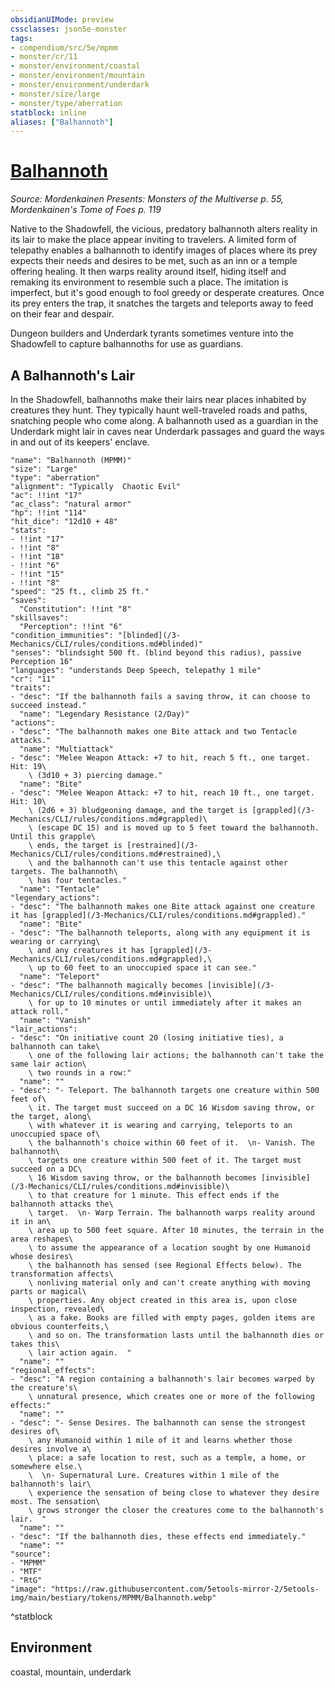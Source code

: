 ```yaml
---
obsidianUIMode: preview
cssclasses: json5e-monster
tags:
- compendium/src/5e/mpmm
- monster/cr/11
- monster/environment/coastal
- monster/environment/mountain
- monster/environment/underdark
- monster/size/large
- monster/type/aberration
statblock: inline
aliases: ["Balhannoth"]
---
```

# [Balhannoth](3-Mechanics\CLI\bestiary\aberration/balhannoth-mpmm.md)
*Source: Mordenkainen Presents: Monsters of the Multiverse p. 55, Mordenkainen's Tome of Foes p. 119*  

Native to the Shadowfell, the vicious, predatory balhannoth alters reality in its lair to make the place appear inviting to travelers. A limited form of telepathy enables a balhannoth to identify images of places where its prey expects their needs and desires to be met, such as an inn or a temple offering healing. It then warps reality around itself, hiding itself and remaking its environment to resemble such a place. The imitation is imperfect, but it's good enough to fool greedy or desperate creatures. Once its prey enters the trap, it snatches the targets and teleports away to feed on their fear and despair.

Dungeon builders and Underdark tyrants sometimes venture into the Shadowfell to capture balhannoths for use as guardians.

## A Balhannoth's Lair

In the Shadowfell, balhannoths make their lairs near places inhabited by creatures they hunt. They typically haunt well-traveled roads and paths, snatching people who come along. A balhannoth used as a guardian in the Underdark might lair in caves near Underdark passages and guard the ways in and out of its keepers' enclave.

```statblock
"name": "Balhannoth (MPMM)"
"size": "Large"
"type": "aberration"
"alignment": "Typically  Chaotic Evil"
"ac": !!int "17"
"ac_class": "natural armor"
"hp": !!int "114"
"hit_dice": "12d10 + 48"
"stats":
- !!int "17"
- !!int "8"
- !!int "18"
- !!int "6"
- !!int "15"
- !!int "8"
"speed": "25 ft., climb 25 ft."
"saves":
  "Constitution": !!int "8"
"skillsaves":
  "Perception": !!int "6"
"condition_immunities": "[blinded](/3-Mechanics/CLI/rules/conditions.md#blinded)"
"senses": "blindsight 500 ft. (blind beyond this radius), passive Perception 16"
"languages": "understands Deep Speech, telepathy 1 mile"
"cr": "11"
"traits":
- "desc": "If the balhannoth fails a saving throw, it can choose to succeed instead."
  "name": "Legendary Resistance (2/Day)"
"actions":
- "desc": "The balhannoth makes one Bite attack and two Tentacle attacks."
  "name": "Multiattack"
- "desc": "Melee Weapon Attack: +7 to hit, reach 5 ft., one target. Hit: 19\
    \ (3d10 + 3) piercing damage."
  "name": "Bite"
- "desc": "Melee Weapon Attack: +7 to hit, reach 10 ft., one target. Hit: 10\
    \ (2d6 + 3) bludgeoning damage, and the target is [grappled](/3-Mechanics/CLI/rules/conditions.md#grappled)\
    \ (escape DC 15) and is moved up to 5 feet toward the balhannoth. Until this grapple\
    \ ends, the target is [restrained](/3-Mechanics/CLI/rules/conditions.md#restrained),\
    \ and the balhannoth can't use this tentacle against other targets. The balhannoth\
    \ has four tentacles."
  "name": "Tentacle"
"legendary_actions":
- "desc": "The balhannoth makes one Bite attack against one creature it has [grappled](/3-Mechanics/CLI/rules/conditions.md#grappled)."
  "name": "Bite"
- "desc": "The balhannoth teleports, along with any equipment it is wearing or carrying\
    \ and any creatures it has [grappled](/3-Mechanics/CLI/rules/conditions.md#grappled),\
    \ up to 60 feet to an unoccupied space it can see."
  "name": "Teleport"
- "desc": "The balhannoth magically becomes [invisible](/3-Mechanics/CLI/rules/conditions.md#invisible)\
    \ for up to 10 minutes or until immediately after it makes an attack roll."
  "name": "Vanish"
"lair_actions":
- "desc": "On initiative count 20 (losing initiative ties), a balhannoth can take\
    \ one of the following lair actions; the balhannoth can't take the same lair action\
    \ two rounds in a row:"
  "name": ""
- "desc": "- Teleport. The balhannoth targets one creature within 500 feet of\
    \ it. The target must succeed on a DC 16 Wisdom saving throw, or the target, along\
    \ with whatever it is wearing and carrying, teleports to an unoccupied space of\
    \ the balhannoth's choice within 60 feet of it.  \n- Vanish. The balhannoth\
    \ targets one creature within 500 feet of it. The target must succeed on a DC\
    \ 16 Wisdom saving throw, or the balhannoth becomes [invisible](/3-Mechanics/CLI/rules/conditions.md#invisible)\
    \ to that creature for 1 minute. This effect ends if the balhannoth attacks the\
    \ target.  \n- Warp Terrain. The balhannoth warps reality around it in an\
    \ area up to 500 feet square. After 10 minutes, the terrain in the area reshapes\
    \ to assume the appearance of a location sought by one Humanoid whose desires\
    \ the balhannoth has sensed (see Regional Effects below). The transformation affects\
    \ nonliving material only and can't create anything with moving parts or magical\
    \ properties. Any object created in this area is, upon close inspection, revealed\
    \ as a fake. Books are filled with empty pages, golden items are obvious counterfeits,\
    \ and so on. The transformation lasts until the balhannoth dies or takes this\
    \ lair action again.  "
  "name": ""
"regional_effects":
- "desc": "A region containing a balhannoth's lair becomes warped by the creature's\
    \ unnatural presence, which creates one or more of the following effects:"
  "name": ""
- "desc": "- Sense Desires. The balhannoth can sense the strongest desires of\
    \ any Humanoid within 1 mile of it and learns whether those desires involve a\
    \ place: a safe location to rest, such as a temple, a home, or somewhere else.\
    \  \n- Supernatural Lure. Creatures within 1 mile of the balhannoth's lair\
    \ experience the sensation of being close to whatever they desire most. The sensation\
    \ grows stronger the closer the creatures come to the balhannoth's lair.  "
  "name": ""
- "desc": "If the balhannoth dies, these effects end immediately."
  "name": ""
"source":
- "MPMM"
- "MTF"
- "RtG"
"image": "https://raw.githubusercontent.com/5etools-mirror-2/5etools-img/main/bestiary/tokens/MPMM/Balhannoth.webp"
```
^statblock

## Environment

coastal, mountain, underdark